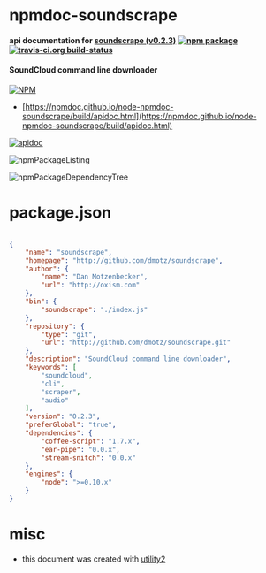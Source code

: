 # npmdoc-soundscrape

#### api documentation for  [soundscrape (v0.2.3)](http://github.com/dmotz/soundscrape)  [![npm package](https://img.shields.io/npm/v/npmdoc-soundscrape.svg?style=flat-square)](https://www.npmjs.org/package/npmdoc-soundscrape) [![travis-ci.org build-status](https://api.travis-ci.org/npmdoc/node-npmdoc-soundscrape.svg)](https://travis-ci.org/npmdoc/node-npmdoc-soundscrape)

#### SoundCloud command line downloader

[![NPM](https://nodei.co/npm/soundscrape.png?downloads=true&downloadRank=true&stars=true)](https://www.npmjs.com/package/soundscrape)

- [https://npmdoc.github.io/node-npmdoc-soundscrape/build/apidoc.html](https://npmdoc.github.io/node-npmdoc-soundscrape/build/apidoc.html)

[![apidoc](https://npmdoc.github.io/node-npmdoc-soundscrape/build/screenCapture.buildCi.browser.%252Ftmp%252Fbuild%252Fapidoc.html.png)](https://npmdoc.github.io/node-npmdoc-soundscrape/build/apidoc.html)

![npmPackageListing](https://npmdoc.github.io/node-npmdoc-soundscrape/build/screenCapture.npmPackageListing.svg)

![npmPackageDependencyTree](https://npmdoc.github.io/node-npmdoc-soundscrape/build/screenCapture.npmPackageDependencyTree.svg)



# package.json

```json

{
    "name": "soundscrape",
    "homepage": "http://github.com/dmotz/soundscrape",
    "author": {
        "name": "Dan Motzenbecker",
        "url": "http://oxism.com"
    },
    "bin": {
        "soundscrape": "./index.js"
    },
    "repository": {
        "type": "git",
        "url": "http://github.com/dmotz/soundscrape.git"
    },
    "description": "SoundCloud command line downloader",
    "keywords": [
        "soundcloud",
        "cli",
        "scraper",
        "audio"
    ],
    "version": "0.2.3",
    "preferGlobal": "true",
    "dependencies": {
        "coffee-script": "1.7.x",
        "ear-pipe": "0.0.x",
        "stream-snitch": "0.0.x"
    },
    "engines": {
        "node": ">=0.10.x"
    }
}
```



# misc
- this document was created with [utility2](https://github.com/kaizhu256/node-utility2)
